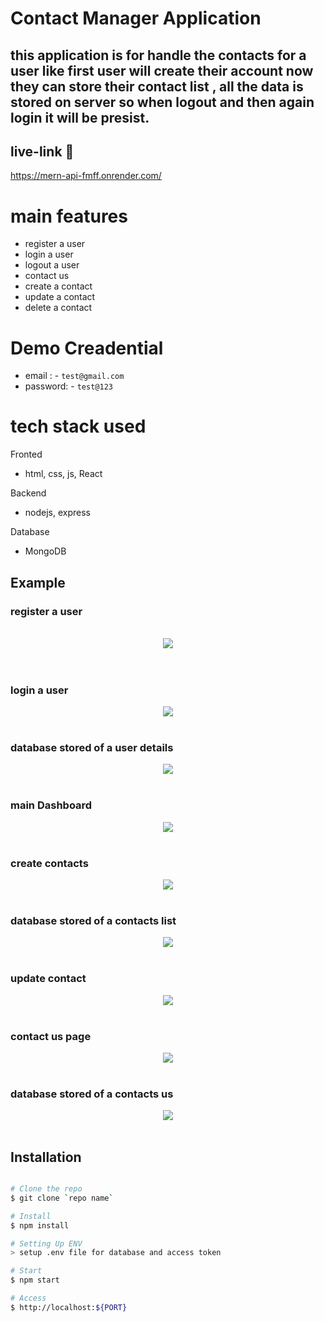 # Contact Manager Application

## this application is for handle the contacts for a user like first user will create their account now they can store their contact list , all the data is stored on server so when logout and then again login it will be presist.

## live-link 🔗

https://mern-api-fmff.onrender.com/

# main features

- register a user
- login a user
- logout a user
- contact us
- create a contact
- update a contact
- delete a contact

# Demo Creadential

- email : - `test@gmail.com`
- password: - `test@123`

# tech stack used

Fronted

- html, css, js, React

Backend

- nodejs, express

Database

- MongoDB

## Example

### register a user

<br/>
<div align="center">
  <img  src="./example/1.png" />
</div>
<br/>
<br/>

### login a user

<div align="center">
  <img  src="./example/2.png" />
</div>
<br/>

### database stored of a user details

<div align="center">
  <img  src="./example/5.png" />
</div>
<br/>

### main Dashboard

<div align="center">
  <img  src="./example/3.png" />
</div>
<br/>

### create contacts

<div align="center">
  <img  src="./example/4.png" />
</div>
<br/>

### database stored of a contacts list

<div align="center">
  <img  src="./example/6.png" />
</div>
<br/>

### update contact

<div align="center">
  <img  src="./example/9.png" />
</div>
<br/>

### contact us page

<div align="center">
  <img  src="./example/7.png" />
</div>
<br/>

### database stored of a contacts us

<div align="center">
  <img  src="./example/8.png" />
</div>
<br/>

## Installation

```sh

# Clone the repo
$ git clone `repo name`

# Install
$ npm install

# Setting Up ENV
> setup .env file for database and access token

# Start
$ npm start

# Access
$ http://localhost:${PORT}

```
